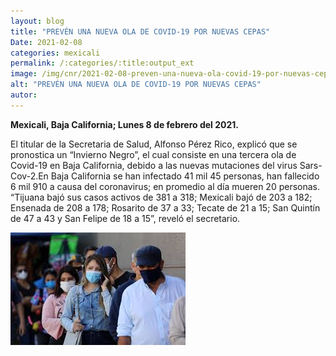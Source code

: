 ```yaml
---
layout: blog
title: "PREVÉN UNA NUEVA OLA DE COVID-19 POR NUEVAS CEPAS"
Date: 2021-02-08
categories: mexicali
permalink: /:categories/:title:output_ext
image: /img/cnr/2021-02-08-preven-una-nueva-ola-covid-19-por-nuevas-cepas.jpg
alt: "PREVÉN UNA NUEVA OLA DE COVID-19 POR NUEVAS CEPAS"
autor:
---
```


**Mexicali, Baja California; Lunes 8 de febrero del 2021.** 

El titular de la Secretaria de Salud, Alfonso Pérez Rico, explicó que se pronostica un “Invierno Negro”, el cual consiste en una tercera ola de Covid-19 en Baja California, debido a las nuevas mutaciones del virus Sars-Cov-2.En Baja California se han infectado 41 mil 45 personas, han fallecido 6 mil 910  a causa del coronavirus; en promedio al día mueren 20 personas. “Tijuana bajó sus casos activos de 381 a 318; Mexicali bajó de 203 a 182; Ensenada de 208 a 178; Rosarito de 37 a 33; Tecate de 21 a 15; San Quintín de 47 a 43 y San Felipe de 18 a 15”, reveló el secretario.

<div id="carouselExampleSlidesOnly" class="carousel slide" data-ride="carousel">
  <div class="carousel-inner">
    <div class="carousel-item active">
       <img class="d-block w-100" src="/img/cnr/2021-02-08-preven-una-nueva-ola-covid-19-por-nuevas-cepas.jpg" loading="lazy"  alt="PREVÉN UNA NUEVA OLA DE COVID-19 POR NUEVAS CEPAS">
    </div>
  </div>
</div>

